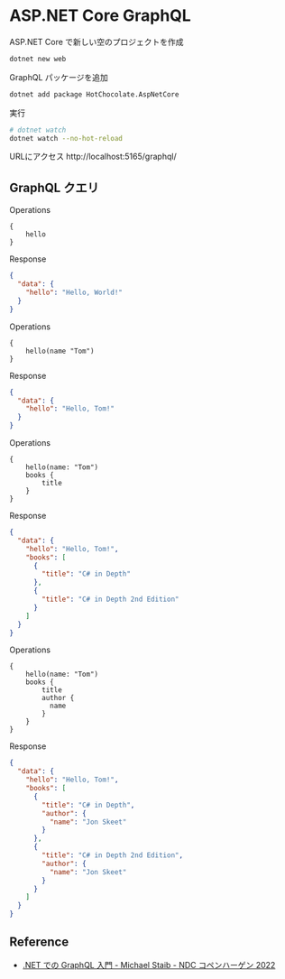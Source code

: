 # ASP.NET Core GraphQL

ASP.NET Core で新しい空のプロジェクトを作成
```bash
dotnet new web
```

GraphQL パッケージを追加
```bash
dotnet add package HotChocolate.AspNetCore
```

実行
```bash
# dotnet watch
dotnet watch --no-hot-reload
```

URLにアクセス
http://localhost:5165/graphql/

## GraphQL クエリ

Operations
```
{
    hello
}
```

Response
```json
{
  "data": {
    "hello": "Hello, World!"
  }
}
```

Operations
```
{
    hello(name "Tom")
}
```

Response
```json
{
  "data": {
    "hello": "Hello, Tom!"
  }
}
```

Operations
```
{
    hello(name: "Tom")
    books {
        title
    }
}
```

Response
```json
{
  "data": {
    "hello": "Hello, Tom!",
    "books": [
      {
        "title": "C# in Depth"
      },
      {
        "title": "C# in Depth 2nd Edition"
      }
    ]
  }
}
```

Operations
```
{
    hello(name: "Tom")
    books {
        title
        author {            
          name
        }
    }
}
```

Response
```json
{
  "data": {
    "hello": "Hello, Tom!",
    "books": [
      {
        "title": "C# in Depth",
        "author": {
          "name": "Jon Skeet"
        }
      },
      {
        "title": "C# in Depth 2nd Edition",
        "author": {
          "name": "Jon Skeet"
        }
      }
    ]
  }
}
```


## Reference
- [.NET での GraphQL 入門 - Michael Staib - NDC コペンハーゲン 2022](https://www.youtube.com/watch?v=qrh97hToWpM)